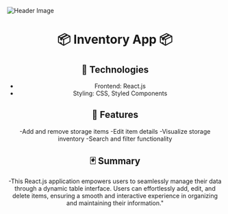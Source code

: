 ![Header Image](https://raw.githubusercontent.com/Lopez4163/storageApp2.0/main/storage3.0/assets/Screenshot%202023-11-21%20at%209.51.03%E2%80%AFAM.png)

<h1 align="center">📦 Inventory App 📦</h1> 

<div align="center">

## 👾 Technologies
 - Frontend: React.js
 - Styling: CSS, Styled Components


## 🍩 Features

 -Add and remove storage items
 -Edit item details
 -Visualize storage inventory
 -Search and filter functionality

## 🃏 Summary

  -This React.js application empowers users to seamlessly manage their data through a dynamic table interface. Users can effortlessly add, edit, and delete items, ensuring a smooth and 
  interactive experience in organizing and maintaining their information."

</div>
